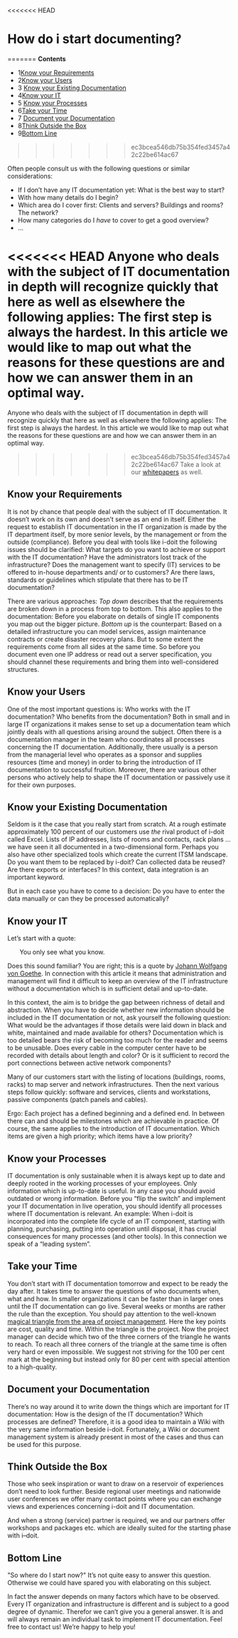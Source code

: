 <<<<<<< HEAD
# How do i start documenting?
=======
**Contents**

*   1[Know your Requirements](#HowDoIStartDocumenting?-KnowyourRequirements)
*   2[Know your Users](#HowDoIStartDocumenting?-KnowyourUsers)
*   3 [Know your Existing Documentation](#HowDoIStartDocumenting?-KnowyourExistingDocumentation)
*   4[Know your IT](#HowDoIStartDocumenting?-KnowyourIT)
*   5 [Know your Processes](#HowDoIStartDocumenting?-KnowyourProcesses)
*   6[Take your Time](#HowDoIStartDocumenting?-TakeyourTime)
*   7 [Document your Documentation](#HowDoIStartDocumenting?-DocumentyourDocumentation)
*   8[Think Outside the Box](#HowDoIStartDocumenting?-ThinkOutsidetheBox)
*   9[Bottom Line](#HowDoIStartDocumenting?-BottomLine)
>>>>>>> ec3bcea546db75b354fed3457a42c22be614ac67

Often people consult us with the following questions or similar considerations:

*   If I don’t have any IT documentation yet: What is the best way to start?
*   With how many details do I begin?
*   Which area do I cover first: Clients and servers? Buildings and rooms? The network?
*   How many categories do I _have_ to cover to get a good overview?
*   …

<<<<<<< HEAD
Anyone who deals with the subject of IT documentation in depth will recognize quickly that here as well as elsewhere the following applies: The first step is always the hardest. In this article we would like to map out what the reasons for these questions are and how we can answer them in an optimal way.
=======
Anyone who deals with the subject of IT documentation in depth will recognize quickly that here as well as elsewhere the following applies: The first step is always the hardest. In this article we would like to map out what the reasons for these questions are and how we can answer them in an optimal way.  
>>>>>>> ec3bcea546db75b354fed3457a42c22be614ac67
Take a look at our [whitepapers](https://www.i-doit.com/en/downloads/) as well.

Know your Requirements
----------------------

It is not by chance that people deal with the subject of IT documentation. It doesn’t work on its own and doesn’t serve as an end in itself. Either the request to establish IT documentation in the IT organization is made by the IT department itself, by more senior levels, by the management or from the outside (compliance). Before you deal with tools like i-doit the following issues should be clarified: What targets do you want to achieve or support with the IT documentation? Have the administrators lost track of the infrastructure? Does the management want to specify (IT) services to be offered to in-house departments and/ or to customers? Are there laws, standards or guidelines which stipulate that there has to be IT documentation?

There are various approaches: _Top down_ describes that the requirements are broken down in a process from top to bottom. This also applies to the documentation: Before you elaborate on details of single IT components you map out the bigger picture. _Bottom up_ is the counterpart: Based on a detailed infrastructure you can model services, assign maintenance contracts or create disaster recovery plans. But to some extent the requirements come from all sides at the same time. So before you document even one IP address or read out a server specification, you should channel these requirements and bring them into well-considered structures.

Know your Users
---------------

One of the most important questions is: Who works with the IT documentation? Who benefits from the documentation? Both in small and in large IT organizations it makes sense to set up a documentation team which jointly deals with all questions arising around the subject. Often there is a documentation manager in the team who coordinates all processes concerning the IT documentation. Additionally, there usually is a person from the managerial level who operates as a sponsor and supplies resources (time and money) in order to bring the introduction of IT documentation to successful fruition. Moreover, there are various other persons who actively help to shape the IT documentation or passively use it for their own purposes.

Know your Existing Documentation
--------------------------------

Seldom is it the case that you really start from scratch. At a rough estimate approximately 100 percent of our customers use _the_ rival product of i-doit called Excel. Lists of IP addresses, lists of rooms and contacts, rack plans … we have seen it all documented in a two-dimensional form. Perhaps you also have other specialized tools which create the current ITSM landscape. Do you want them to be replaced by i-doit? Can collected data be reused? Are there exports or interfaces? In this context, data integration is an important keyword.

But in each case you have to come to a decision: Do you have to enter the data manually or can they be processed automatically?

Know your IT
------------

Let’s start with a quote:

       You only see what you know.

Does this sound familiar? You are right; this is a quote by [Johann Wolfgang von Goethe](https://de.wikiquote.org/wiki/Johann_Wolfgang_von_Goethe). In connection with this article it means that administration and management will find it difficult to keep an overview of the IT infrastructure without a documentation which is in sufficient detail and up-to-date.

In this context, the aim is to bridge the gap between richness of detail and abstraction. When you have to decide whether new information should be included in the IT documentation or not, ask yourself the following question: What would be the advantages if those details were laid down in black and white, maintained and made available for others? Documentation which is too detailed bears the risk of becoming too much for the reader and seems to be unusable. Does every cable in the computer center have to be recorded with details about length and color? Or is it sufficient to record the port connections between active network components?

Many of our customers start with the listing of locations (buildings, rooms, racks) to map server and network infrastructures. Then the next various steps follow quickly: software and services, clients and workstations, passive components (patch panels and cables).

Ergo: Each project has a defined beginning and a defined end. In between there can and should be milestones which are achievable in practice. Of course, the same applies to the introduction of IT documentation. Which items are given a high priority; which items have a low priority?

Know your Processes
-------------------

IT documentation is only sustainable when it is always kept up to date and deeply rooted in the working processes of your employees. Only information which is up-to-date is useful. In any case you should avoid outdated or wrong information. Before you “flip the switch” and implement your IT documentation in live operation, you should identify all processes where IT documentation is relevant. An example: When i-doit is incorporated into the complete life cycle of an IT component, starting with planning, purchasing, putting into operation until disposal, it has crucial consequences for many processes (and other tools). In this connection we speak of a “leading system”.

Take your Time
--------------

You don’t start with IT documentation tomorrow and expect to be ready the day after. It takes time to answer the questions of who documents when, what and how. In smaller organizations it can be faster than in larger ones until the IT documentation can go live. Several weeks or months are rather the rule than the exception. You should pay attention to the well-known [magical triangle from the area of project management](https://de.wikipedia.org/wiki/Projektmanagement#Stakeholdererwartungen). Here the key points are cost, quality and time. Within the triangle is the project. Now the project manager can decide which two of the three corners of the triangle he wants to reach. To reach all three corners of the triangle at the same time is often very hard or even impossible. We suggest not striving for the 100 per cent mark at the beginning but instead only for 80 per cent with special attention to a high-quality.

Document your Documentation
---------------------------

There’s no way around it to write down the things which are important for IT documentation: How is the design of the IT documentation? Which processes are defined? Therefore, it is a good idea to maintain a Wiki with the very same information beside i-doit. Fortunately, a Wiki or document management system is already present in most of the cases and thus can be used for this purpose.

Think Outside the Box
---------------------

Those who seek inspiration or want to draw on a reservoir of experiences don’t need to look further. Beside regional user meetings and nationwide user conferences we offer many contact points where you can exchange views and experiences concerning i-doit and IT documentation.

And when a strong (service) partner is required, we and our partners offer workshops and packages etc. which are ideally suited for the starting phase with i–doit.

Bottom Line
-----------

"So where do I start now?" It’s not quite easy to answer this question. Otherwise we could have spared you with elaborating on this subject.

In fact the answer depends on many factors which have to be observed. Every IT organization and infrastructure is different and is subject to a good degree of dynamic. Therefor we can’t give you a general answer. It is and will always remain an individual task to implement IT documentation. Feel free to contact us! We’re happy to help you!